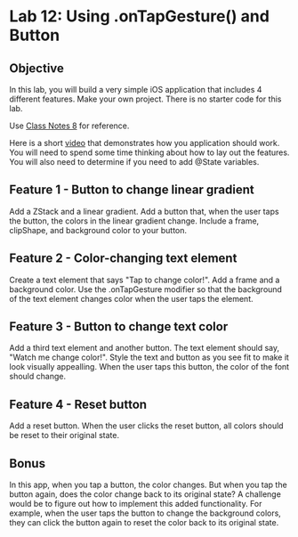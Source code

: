 # Lab 12: Using .onTapGesture() and Button

## Objective
In this lab, you will build a very simple iOS application that includes 4 different features. Make your own project. There is no starter code for this lab.

Use [Class Notes 8](https://github.com/lmansfieldPC/iOSAppDevelopment/blob/main/Class_Notes8_AddingDesignToApps.md) for reference.


Here is a short [video](https://drive.google.com/file/d/1TcUzXTJ53Dl9u0Kbp2993csV5emrTJp2/view?usp=sharing) that demonstrates how you application should work. You will need to spend some time thinking about how to lay out the features. You will also need to determine if you need to add @State variables.


## Feature 1 - Button to change linear gradient
Add a ZStack and a linear gradient. Add a button that, when the user taps the button, the colors in the linear gradient change.  Include a frame, clipShape, and background color to your button. 

## Feature 2 - Color-changing text element
Create a text element that says "Tap to change color!". Add a frame and a background color. Use the .onTapGesture modifier so that the background of the text element changes color when the user taps the element. 

## Feature 3 - Button to change text color
Add a third text element and another button. The text element should say, "Watch me change color!". Style the text and button as you see fit to make it look visually appealling. When the user taps this button, the color of the font should change.

## Feature 4 - Reset button
Add a reset button. When the user clicks the reset button, all colors should be reset to their original state. 


## Bonus
In this app, when you tap a button, the color changes. But when you tap the button again, does the color change back to its original state? A challenge would be to figure out how to implement this added functionality. For example, when the user taps the button to change the background colors, they can click the button again to reset the color back to its original state.